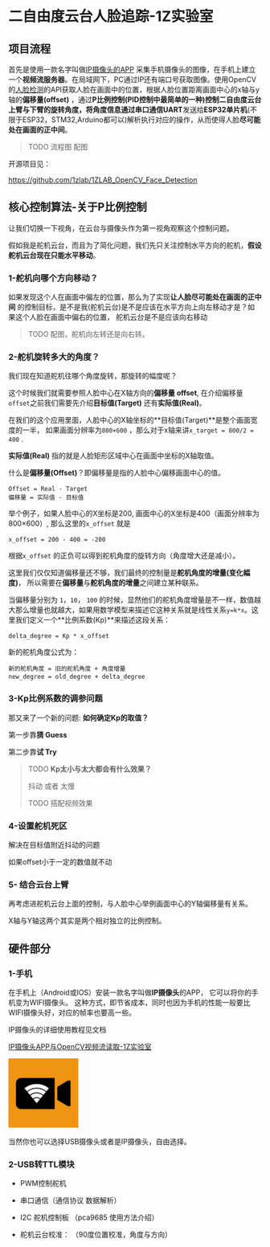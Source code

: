 # 二自由度云台人脸追踪-1Z实验室





## 项目流程



首先是使用一款名字叫做[IP摄像头的APP](https://www.jianshu.com/p/0586d7dad113) 采集手机摄像头的图像，在手机上建立一个**视频流服务器**。在局域网下，PC通过IP还有端口号获取图像。使用OpenCV的[人脸检测](https://github.com/1zlab/1ZLAB_OpenCV_Face_Detection)的API获取人脸在画面中的位置，根据人脸位置距离画面中心的x轴与y轴的**偏移量(offset)** ，通过**P比例控制(PID控制中最简单的一种)**控制二自由度云台上臂与下臂的旋转角度，将角度信息通过**串口通信UART**发送给**ESP32单片机**(不限于ESP32，STM32,Arduino都可以)解析执行对应的操作，从而使得人脸**尽可能处在画面的正中间**。

> TODO 流程图 配图



开源项目见：

https://github.com/1zlab/1ZLAB_OpenCV_Face_Detection



## 核心控制算法-关于P比例控制



让我们切换一下视角，在云台与摄像头作为第一视角观察这个控制问题。

假如我是舵机云台，而且为了简化问题，我们先只关注控制水平方向的舵机，**假设舵机云台现在只能水平移动**。



### 1-舵机向哪个方向移动？

如果发现这个人在画面中偏左的位置，那么为了实现**让人脸尽可能处在画面的正中间** 的控制目标，是不是我(舵机云台)是不是应该在水平方向上向左移动才是？如果这个人脸在画面中偏右的位置， 舵机云台是不是应该向右移动

> TODO 配图，舵机向左转还是向右转。



### 2-舵机旋转多大的角度？

我们现在知道舵机往哪个角度旋转，那旋转的幅度呢？

这个时候我们就需要参照人脸中心在X轴方向的**偏移量 offset**, 在介绍偏移量`offset`之前我们需要先介绍**目标值(Target)** 还有**实际值(Real)**。 

在我们的这个应用里面，人脸中心的X轴坐标的**目标值(Target)**是整个画面宽度的一半， 如果画面分辨率为`800×600` ，那么对于x轴来讲`x_target = 800/2 = 400` .

**实际值(Real)** 指的就是人脸矩形区域中心在画面中坐标的X轴取值。



什么是**偏移量(Offset)**？即偏移量是指的人脸中心偏移画面中心的值。

```
Offset = Real - Target
偏移量 = 实际值 - 目标值
```



举个例子，如果人脸中心的X坐标是200, 画面中心的X坐标是400（画面分辨率为 800×600）, 那么这里的`x_offset` 就是

```
x_offset = 200 - 400 = -200
```

根据`x_offset` 的正负可以得到舵机角度的旋转方向（角度增大还是减小）。

这里我们仅仅知道偏移量还不够，我们最终的控制量是**舵机角度的增量(变化幅度)**， 所以需要在**偏移量**与**舵机角度的增量**之间建立某种联系。

当偏移量分别为 `1`，`10`， `100` 的时候，显然他们的舵机角度增量是不一样，数值越大那么增量也就越大，如果用数学模型来描述它这种关系就是线性关系`y=k*x`。这里我们定义一个**比例系数(Kp)**来描述这段关系：

```
delta_degree = Kp * x_offset
```

新的舵机角度公式为：

```
新的舵机角度 = 旧的舵机角度 + 角度增量
new_degree = old_degree + delta_degree
```



### 3-Kp比例系数的调参问题

那又来了一个新的问题: **如何确定Kp的取值？**



第一步靠**猜 Guess**



第二步靠**试 Try**





>  TODO **Kp太小与太大都会有什么效果？**
>
> 抖动 或者 太慢
>
> TODO 搭配视频效果



### 4-设置舵机死区

解决在目标值附近抖动的问题

如果offset小于一定的数值就不动



### 5- 结合云台上臂

再考虑进舵机云台上面的控制，与人脸中心举例画面中心的Y轴偏移量有关系。

X轴与Y轴这两个其实是两个相对独立的比例控制。





## 硬件部分







### 1-手机

在手机上（Android或IOS）安装一款名字叫做**IP摄像头**的APP， 它可以将你的手机变为WIFI摄像头。 这种方式，即节省成本，同时也因为手机的性能一般要比WIFI摄像头好，对应的帧率也要高一些。

IP摄像头的详细使用教程见文档 

[IP摄像头APP与OpenCV视频流读取-1Z实验室](https://www.jianshu.com/p/0586d7dad113)



![IP摄像头](./image/ipcamera.png)



当然你也可以选择USB摄像头或者是IP摄像头，自由选择。



### 2-USB转TTL模块





- PWM控制舵机
- 串口通信（通信协议  数据解析）
- I2C 舵机控制板 （pca9685 使用方法介绍）





- 舵机云台校准： （90度位置校准，角度与方向）



